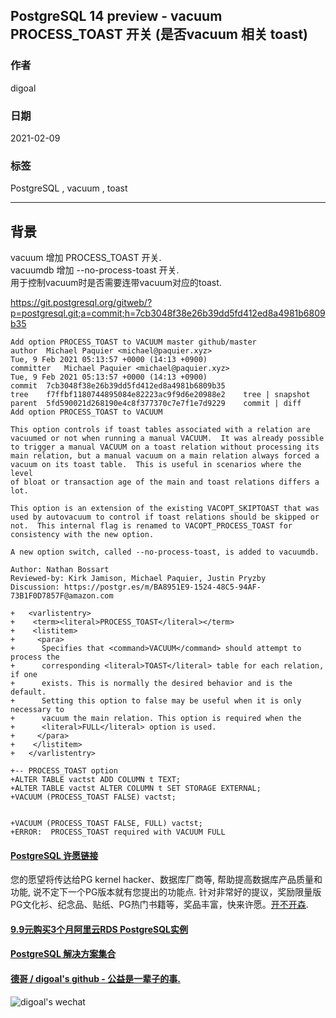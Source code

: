 ## PostgreSQL 14 preview - vacuum PROCESS_TOAST 开关 (是否vacuum 相关 toast)  
        
### 作者        
digoal        
        
### 日期        
2021-02-09         
        
### 标签        
PostgreSQL , vacuum , toast         
        
----        
        
## 背景       
vacuum 增加 PROCESS_TOAST 开关.   
vacuumdb 增加 --no-process-toast 开关.   
用于控制vacuum时是否需要连带vacuum对应的toast.    
  
https://git.postgresql.org/gitweb/?p=postgresql.git;a=commit;h=7cb3048f38e26b39dd5fd412ed8a4981b6809b35  
  
```  
Add option PROCESS_TOAST to VACUUM master github/master  
author	Michael Paquier <michael@paquier.xyz>	  
Tue, 9 Feb 2021 05:13:57 +0000 (14:13 +0900)  
committer	Michael Paquier <michael@paquier.xyz>	  
Tue, 9 Feb 2021 05:13:57 +0000 (14:13 +0900)  
commit	7cb3048f38e26b39dd5fd412ed8a4981b6809b35  
tree	f7ffbf1180744895084e82223ac9f9d6e20988e2	tree | snapshot  
parent	5fd590021d268190e4c8f377370c7e7f1e7d9229	commit | diff  
Add option PROCESS_TOAST to VACUUM  
  
This option controls if toast tables associated with a relation are  
vacuumed or not when running a manual VACUUM.  It was already possible  
to trigger a manual VACUUM on a toast relation without processing its  
main relation, but a manual vacuum on a main relation always forced a  
vacuum on its toast table.  This is useful in scenarios where the level  
of bloat or transaction age of the main and toast relations differs a  
lot.  
  
This option is an extension of the existing VACOPT_SKIPTOAST that was  
used by autovacuum to control if toast relations should be skipped or  
not.  This internal flag is renamed to VACOPT_PROCESS_TOAST for  
consistency with the new option.  
  
A new option switch, called --no-process-toast, is added to vacuumdb.  
  
Author: Nathan Bossart  
Reviewed-by: Kirk Jamison, Michael Paquier, Justin Pryzby  
Discussion: https://postgr.es/m/BA8951E9-1524-48C5-94AF-73B1F0D7857F@amazon.com  
```  
  
```  
+   <varlistentry>  
+    <term><literal>PROCESS_TOAST</literal></term>  
+    <listitem>  
+     <para>  
+      Specifies that <command>VACUUM</command> should attempt to process the  
+      corresponding <literal>TOAST</literal> table for each relation, if one  
+      exists. This is normally the desired behavior and is the default.  
+      Setting this option to false may be useful when it is only necessary to  
+      vacuum the main relation. This option is required when the  
+      <literal>FULL</literal> option is used.  
+     </para>  
+    </listitem>  
+   </varlistentry>  
```  
  
```  
+-- PROCESS_TOAST option  
+ALTER TABLE vactst ADD COLUMN t TEXT;  
+ALTER TABLE vactst ALTER COLUMN t SET STORAGE EXTERNAL;  
+VACUUM (PROCESS_TOAST FALSE) vactst;  
  

+VACUUM (PROCESS_TOAST FALSE, FULL) vactst;  
+ERROR:  PROCESS_TOAST required with VACUUM FULL  
```  
  
  
#### [PostgreSQL 许愿链接](https://github.com/digoal/blog/issues/76 "269ac3d1c492e938c0191101c7238216")
您的愿望将传达给PG kernel hacker、数据库厂商等, 帮助提高数据库产品质量和功能, 说不定下一个PG版本就有您提出的功能点. 针对非常好的提议，奖励限量版PG文化衫、纪念品、贴纸、PG热门书籍等，奖品丰富，快来许愿。[开不开森](https://github.com/digoal/blog/issues/76 "269ac3d1c492e938c0191101c7238216").  
  
  
#### [9.9元购买3个月阿里云RDS PostgreSQL实例](https://www.aliyun.com/database/postgresqlactivity "57258f76c37864c6e6d23383d05714ea")
  
  
#### [PostgreSQL 解决方案集合](https://yq.aliyun.com/topic/118 "40cff096e9ed7122c512b35d8561d9c8")
  
  
#### [德哥 / digoal's github - 公益是一辈子的事.](https://github.com/digoal/blog/blob/master/README.md "22709685feb7cab07d30f30387f0a9ae")
  
  
![digoal's wechat](../pic/digoal_weixin.jpg "f7ad92eeba24523fd47a6e1a0e691b59")
  
